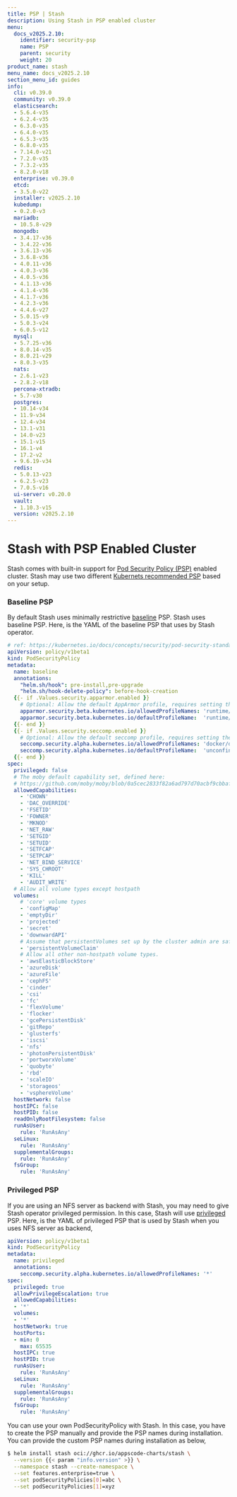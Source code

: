 ```yaml
---
title: PSP | Stash
description: Using Stash in PSP enabled cluster
menu:
  docs_v2025.2.10:
    identifier: security-psp
    name: PSP
    parent: security
    weight: 20
product_name: stash
menu_name: docs_v2025.2.10
section_menu_id: guides
info:
  cli: v0.39.0
  community: v0.39.0
  elasticsearch:
  - 5.6.4-v35
  - 6.2.4-v35
  - 6.3.0-v35
  - 6.4.0-v35
  - 6.5.3-v35
  - 6.8.0-v35
  - 7.14.0-v21
  - 7.2.0-v35
  - 7.3.2-v35
  - 8.2.0-v18
  enterprise: v0.39.0
  etcd:
  - 3.5.0-v22
  installer: v2025.2.10
  kubedump:
  - 0.2.0-v3
  mariadb:
  - 10.5.8-v29
  mongodb:
  - 3.4.17-v36
  - 3.4.22-v36
  - 3.6.13-v36
  - 3.6.8-v36
  - 4.0.11-v36
  - 4.0.3-v36
  - 4.0.5-v36
  - 4.1.13-v36
  - 4.1.4-v36
  - 4.1.7-v36
  - 4.2.3-v36
  - 4.4.6-v27
  - 5.0.15-v9
  - 5.0.3-v24
  - 6.0.5-v12
  mysql:
  - 5.7.25-v36
  - 8.0.14-v35
  - 8.0.21-v29
  - 8.0.3-v35
  nats:
  - 2.6.1-v23
  - 2.8.2-v18
  percona-xtradb:
  - 5.7-v30
  postgres:
  - 10.14-v34
  - 11.9-v34
  - 12.4-v34
  - 13.1-v31
  - 14.0-v23
  - 15.1-v15
  - 16.1-v4
  - 17.2-v2
  - 9.6.19-v34
  redis:
  - 5.0.13-v23
  - 6.2.5-v23
  - 7.0.5-v16
  ui-server: v0.20.0
  vault:
  - 1.10.3-v15
  version: v2025.2.10
---
```


# Stash with PSP Enabled Cluster

Stash comes with built-in support for [Pod Security Policy (PSP)](https://kubernetes.io/docs/concepts/policy/pod-security-policy/) enabled cluster. Stash may use two different [Kubernets recommended PSP](https://kubernetes.io/docs/concepts/security/pod-security-standards) based on your setup.

### Baseline PSP

 By default Stash uses minimally restrictive [baseline](https://kubernetes.io/docs/concepts/security/pod-security-standards/#baseline-default) PSP. Stash uses baseline PSP. Here, is the YAML of the baseline PSP that uses by Stash operator.

```yaml
# ref: https://kubernetes.io/docs/concepts/security/pod-security-standards/#policy-instantiation
apiVersion: policy/v1beta1
kind: PodSecurityPolicy
metadata:
  name: baseline
  annotations:
    "helm.sh/hook": pre-install,pre-upgrade
    "helm.sh/hook-delete-policy": before-hook-creation
  {{- if .Values.security.apparmor.enabled }}
    # Optional: Allow the default AppArmor profile, requires setting the default.
    apparmor.security.beta.kubernetes.io/allowedProfileNames: 'runtime/default'
    apparmor.security.beta.kubernetes.io/defaultProfileName:  'runtime/default'
  {{- end }}
  {{- if .Values.security.seccomp.enabled }}
    # Optional: Allow the default seccomp profile, requires setting the default.
    seccomp.security.alpha.kubernetes.io/allowedProfileNames: 'docker/default,runtime/default,unconfined'
    seccomp.security.alpha.kubernetes.io/defaultProfileName:  'unconfined'
  {{- end }}
spec:
  privileged: false
  # The moby default capability set, defined here:
  # https://github.com/moby/moby/blob/0a5cec2833f82a6ad797d70acbf9cbbaf8956017/oci/caps/defaults.go#L6-L19
  allowedCapabilities:
    - 'CHOWN'
    - 'DAC_OVERRIDE'
    - 'FSETID'
    - 'FOWNER'
    - 'MKNOD'
    - 'NET_RAW'
    - 'SETGID'
    - 'SETUID'
    - 'SETFCAP'
    - 'SETPCAP'
    - 'NET_BIND_SERVICE'
    - 'SYS_CHROOT'
    - 'KILL'
    - 'AUDIT_WRITE'
  # Allow all volume types except hostpath
  volumes:
    # 'core' volume types
    - 'configMap'
    - 'emptyDir'
    - 'projected'
    - 'secret'
    - 'downwardAPI'
    # Assume that persistentVolumes set up by the cluster admin are safe to use.
    - 'persistentVolumeClaim'
    # Allow all other non-hostpath volume types.
    - 'awsElasticBlockStore'
    - 'azureDisk'
    - 'azureFile'
    - 'cephFS'
    - 'cinder'
    - 'csi'
    - 'fc'
    - 'flexVolume'
    - 'flocker'
    - 'gcePersistentDisk'
    - 'gitRepo'
    - 'glusterfs'
    - 'iscsi'
    - 'nfs'
    - 'photonPersistentDisk'
    - 'portworxVolume'
    - 'quobyte'
    - 'rbd'
    - 'scaleIO'
    - 'storageos'
    - 'vsphereVolume'
  hostNetwork: false
  hostIPC: false
  hostPID: false
  readOnlyRootFilesystem: false
  runAsUser:
    rule: 'RunAsAny'
  seLinux:
    rule: 'RunAsAny'
  supplementalGroups:
    rule: 'RunAsAny'
  fsGroup:
    rule: 'RunAsAny'
```

### Privileged PSP

If you are using an NFS server as backend with Stash, you may need to give Stash operator privileged permission. In this case, Stash will use [privileged](https://kubernetes.io/docs/concepts/security/pod-security-standards/#privileged) PSP. Here, is the YAML of privileged PSP that is used by Stash when you uses NFS server as backend,

```yaml
apiVersion: policy/v1beta1
kind: PodSecurityPolicy
metadata:
  name: privileged
  annotations:
    seccomp.security.alpha.kubernetes.io/allowedProfileNames: '*'
spec:
  privileged: true
  allowPrivilegeEscalation: true
  allowedCapabilities:
  - '*'
  volumes:
  - '*'
  hostNetwork: true
  hostPorts:
  - min: 0
    max: 65535
  hostIPC: true
  hostPID: true
  runAsUser:
    rule: 'RunAsAny'
  seLinux:
    rule: 'RunAsAny'
  supplementalGroups:
    rule: 'RunAsAny'
  fsGroup:
    rule: 'RunAsAny'
```

You can use your own PodSecurityPolicy with Stash. In this case, you have to create the PSP manually and provide the PSP names during installation. You can provide the custom PSP names during installation as below,

```bash
$ helm install stash oci://ghcr.io/appscode-charts/stash \
  --version {{< param "info.version" >}} \
  --namespace stash --create-namespace \
  --set features.enterprise=true \
  --set podSecurityPolicies[0]=abc \
  --set podSecurityPolicies[1]=xyz
```
